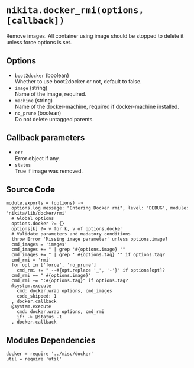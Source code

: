 
# `nikita.docker_rmi(options, [callback])`

Remove images. All container using image should be stopped to delete it unless
force options is set.

## Options

* `boot2docker` (boolean)   
  Whether to use boot2docker or not, default to false.
* `image` (string)   
  Name of the image, required.
* `machine` (string)   
  Name of the docker-machine, required if docker-machine installed.
* `no_prune` (boolean)   
  Do not delete untagged parents.

## Callback parameters

* `err`   
  Error object if any.
* `status`   
  True if image was removed.

## Source Code

    module.exports = (options) ->
      options.log message: "Entering Docker rmi", level: 'DEBUG', module: 'nikita/lib/docker/rmi'
      # Global options
      options.docker ?= {}
      options[k] ?= v for k, v of options.docker
      # Validate parameters and madatory conditions
      throw Error 'Missing image parameter' unless options.image?
      cmd_images = 'images'
      cmd_images += " | grep '#{options.image} '"
      cmd_images += " | grep ' #{options.tag} '" if options.tag?
      cmd_rmi = 'rmi'
      for opt in ['force', 'no_prune']
        cmd_rmi += " --#{opt.replace '_', '-'}" if options[opt]?
      cmd_rmi += " #{options.image}"
      cmd_rmi += ":#{options.tag}" if options.tag?
      @system.execute
        cmd: docker.wrap options, cmd_images
        code_skipped: 1
      , docker.callback
      @system.execute
        cmd: docker.wrap options, cmd_rmi
        if: -> @status -1
      , docker.callback

## Modules Dependencies

    docker = require '../misc/docker'
    util = require 'util'

